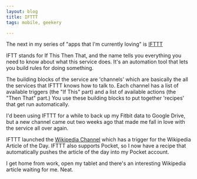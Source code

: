 ```yaml
---
layout: blog
title: IFTTT
tags: mobile, geekery

---
```


The next in my series of "apps that I'm currently loving" is [IFTTT](https://ifttt.com/)

IFTT stands for If This Then That, and the name tells you everything you need to know about what this service does. It's an automation tool that lets you build rules for doing something.

The building blocks of the service are 'channels' which are basically the all the services that IFTTT knows how to talk to. Each channel has a list of available triggers (the "If This" part) and a list of available actions (the "Then That" part.) You use these building blocks to put together 'recipes' that get run automatically.

I'd been using IFTTT for a while to back up my Fitbit data to Google Drive, but a new channel came out two weeks ago that made me fall in love with the service all over again.

IFTTT launched the [Wikipedia Channel](https://ifttt.com/wikipedia) which has a trigger for the Wikipedia Article of the Day. IFTTT also supports Pocket, so I now have a recipe that automatically pushes the article of the day into my Pocket account.

I get home from work, open my tablet and there's an interesting Wikipedia article waiting for me. Neat.
